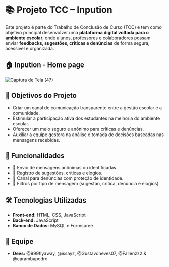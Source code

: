 # 📚 Projeto TCC – Inpution

Este projeto é parte do Trabalho de Conclusão de Curso (TCC) e tem como objetivo principal desenvolver uma **plataforma digital voltada para o ambiente escolar**, onde alunos, professores e colaboradores possam enviar **feedbacks, sugestões, críticas e denúncias** de forma segura, acessível e organizada.

## 🏠 Inpution - Home page
![Captura de Tela (47)](https://github.com/user-attachments/assets/d22ae7fa-e54c-4472-8ef6-a9dd540371de)


## 🎯 Objetivos do Projeto

- Criar um canal de comunicação transparente entre a gestão escolar e a comunidade.
- Estimular a participação ativa dos estudantes na melhoria do ambiente escolar.
- Oferecer um meio seguro e anônimo para críticas e denúncias.
- Auxiliar a equipe gestora na análise e tomada de decisões baseadas nas mensagens recebidas.

## 🔐 Funcionalidades

- 📩 Envio de mensagens anônimas ou identificadas.
- 💬 Registro de sugestões, críticas e elogios.
- 🚨 Canal para denúncias com proteção de identidade.
- 🧩 Filtros por tipo de mensagem (sugestão, crítica, denúncia e elogios)

## 🛠️ Tecnologias Utilizadas

- **Front-end:** HTML, CSS, JavaScript
- **Back-end:** JavaScript
- **Banco de Dados:** MySQL e Formspree

## 🧠 Equipe

- **Devs:** @999flyaway, @issayz, @Gustavoneves07, @Fallenzz2 & @carambapedro

